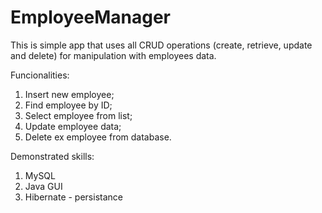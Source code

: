 # EmployeeManager
This is simple app that uses all CRUD operations (create, retrieve, update and delete) for manipulation with employees data.

Funcionalities:
1. Insert new employee;
2. Find employee by ID;
3. Select employee from list;
4. Update employee data;
5. Delete ex employee from database.

Demonstrated skills:
1. MySQL
2. Java GUI
3. Hibernate - persistance
